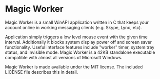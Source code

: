 Magic Worker
===========

Magic Worker is a small WinAPI application written in C
that keeps your account online in working messaging clients
(e.g. Skype, Lync, etc).

Application simply triggers a low level mouse event with the
given time interval. Additionally it blocks system display
power off and screen saver functionality. Useful interface
features include "worker" timer, system tray status, and
invisible mode. Magic Worker is a 42KB standalone executable
compatible with almost all versions of Microsoft Windows.

Magic Worker is made available under the MIT license.
The included LICENSE file describes this in detail.
